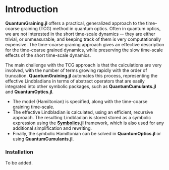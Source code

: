 # Introduction

**QuantumGraining.jl** offers a practical, generalized approach to the time-coarse graining (TCG) method in quantum optics. Often in quantum optics, we are not interested in the short time-scale dynamics -- they are either trivial, or unmeasurable, and keeping track of them is very computationally expensive. The time-coarse graning approach gives an effective description for the time-coarse grained dynamics, while preserving the slow time-scale effects of the short time-scale dynamics.

The main challenge with the TCG approach is that the calculations are very involved, with the number of terms growing rapidly with the order of truncation. **QuantumGraining.jl** automates this process, representing the effective Lindbladians in terms of abstract operators that are easily integrated into other symbolic packages, such as **QuantumCumulants.jl** and **QuantumOptics.jl**.

* The model (Hamiltonian) is specified, along with the time-coarse graining time-scale.
* The effective Lindbladian is calculated, using an efficient, recursive approach. The resulting Lindbladian is stored stored as a symbolic expression using the [**Symbolics.jl**](https://github.com/JuliaSymbolics/Symbolics.jl) framework, which is also used for any additional simplification and rewriting.
* Finally, the symbolic Hamiltonian can be solved in **QuantumOptics.jl** or using **QuantumCumulants.jl**. 


### Installation

To be added.
